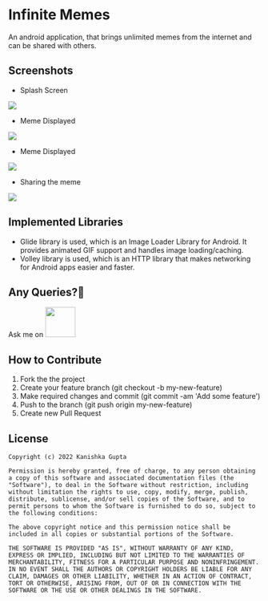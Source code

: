 # Infinite Memes

An android application, that brings unlimited memes from the internet and can be shared with others. 

## Screenshots
* Splash Screen
<img src="https://user-images.githubusercontent.com/59255776/178134135-8a3836f7-e79a-4384-847c-6560d9ccbf0f.jpg" >


* Meme Displayed
<img src="https://user-images.githubusercontent.com/59255776/178133989-00ad987e-25a4-490d-bab0-6ec09ad2d94c.jpg"  >


* Meme Displayed
<img src="https://user-images.githubusercontent.com/59255776/178133990-3bfb95f7-a8aa-4dd0-81b5-3a44dee7165e.jpg"  >


* Sharing the meme
<img src="https://user-images.githubusercontent.com/59255776/178133988-348e7dd8-e741-4172-bf14-50bb5c0428d9.jpg" >


## Implemented Libraries

 * Glide library is used, which is an Image Loader Library for Android. It provides animated GIF support and handles image loading/caching.
 * Volley library is used, which is an HTTP library that makes networking for Android apps easier and faster. 

## Any Queries?🤔
 
 Ask me on 
<a href="https://www.linkedin.com/in/thekanishkagupta/"><img src="https://user-images.githubusercontent.com/35039342/55471530-94b34280-5627-11e9-8c0e-6fe86a8406d6.png" width="60"></a>


## How to Contribute
1. Fork the the project
2. Create your feature branch (git checkout -b my-new-feature)
3. Make required changes and commit (git commit -am 'Add some feature')
4. Push to the branch (git push origin my-new-feature)
5. Create new Pull Request

## License

    Copyright (c) 2022 Kanishka Gupta
    
    Permission is hereby granted, free of charge, to any person obtaining a copy of this software and associated documentation files (the "Software"), to deal in the Software without restriction, including without limitation the rights to use, copy, modify, merge, publish, distribute, sublicense, and/or sell copies of the Software, and to permit persons to whom the Software is furnished to do so, subject to the following conditions:
    
    The above copyright notice and this permission notice shall be included in all copies or substantial portions of the Software.
    
    THE SOFTWARE IS PROVIDED "AS IS", WITHOUT WARRANTY OF ANY KIND, EXPRESS OR IMPLIED, INCLUDING BUT NOT LIMITED TO THE WARRANTIES OF MERCHANTABILITY, FITNESS FOR A PARTICULAR PURPOSE AND NONINFRINGEMENT. IN NO EVENT SHALL THE AUTHORS OR COPYRIGHT HOLDERS BE LIABLE FOR ANY CLAIM, DAMAGES OR OTHER LIABILITY, WHETHER IN AN ACTION OF CONTRACT, TORT OR OTHERWISE, ARISING FROM, OUT OF OR IN CONNECTION WITH THE SOFTWARE OR THE USE OR OTHER DEALINGS IN THE SOFTWARE.
